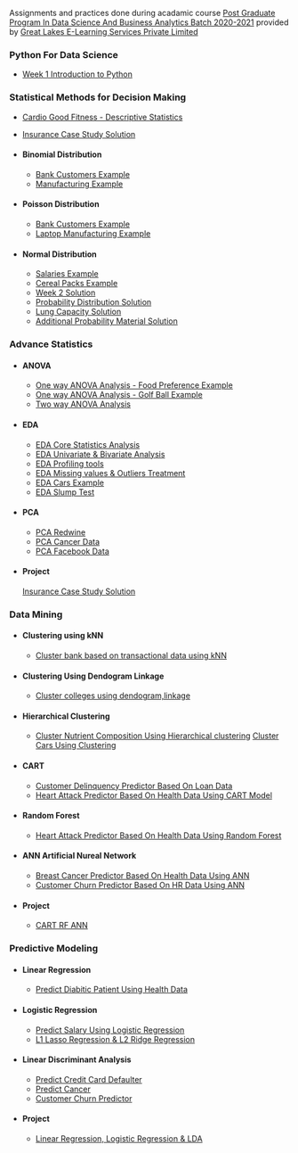 Assignments and practices done during acadamic course <a href="https://www.greatlearning.in/pg-program-dsba">Post Graduate Program In Data Science And Business Analytics Batch 2020-2021</a> provided by <a href="www.greatlearning.com">Great Lakes E-Learning Services Private Limited</a>

### Python For Data Science
-  [Week 1 Introduction to Python](https://nbviewer.jupyter.org/github/theshreyansh/greatlearning-pgp-dsba/blob/master/Module%2001%20Python%20For%20Data%20Science/Week_1_Python_For_Data_Science_Into_To_Python/Week_1_Intro_To_Python.ipynb)

### Statistical Methods for Decision Making
-  [Cardio Good Fitness - Descriptive Statistics](https://nbviewer.jupyter.org/github/theshreyansh/greatlearning-pgp-dsba/blob/master/M1%20Python%20For%20Data%20Science/Week_2_Python_For_Data_Science_NumPy_Pandas/Food_Nutrition_Solution.ipynb)
-  [Insurance Case Study Solution](https://nbviewer.jupyter.org/github/theshreyansh/greatlearning-pgp-dsba/blob/master/M2%20Statistical%20Methods%20for%20Decision%20Making/Week_1_SMDM_Descriptive_Statistics/Insurance%20Case%20Study_Solution.ipynb)
-  #### Binomial Distribution
	-  [Bank Customers Example](https://nbviewer.jupyter.org/github/theshreyansh/greatlearning-pgp-dsba/blob/master/M2%20Statistical%20Methods%20for%20Decision%20Making/Week_2_SMDM_Inferential_Statistics%23Probability_%26_Distributions/SM3%20-%20Binomial%20Distribution%20Example%20-%20Bank%20Customers%20(1).ipynb)
	-  [Manufacturing Example](https://nbviewer.jupyter.org/github/theshreyansh/greatlearning-pgp-dsba/blob/master/M2%20Statistical%20Methods%20for%20Decision%20Making/Week_2_SMDM_Inferential_Statistics%23Probability_%26_Distributions/SM3%20-%20Binomial%20Distribution%20Example%20-%20Manufacturing%20(1).ipynb)
	
-  #### Poisson Distribution
	-  [Bank Customers Example](https://nbviewer.jupyter.org/github/theshreyansh/greatlearning-pgp-dsba/blob/master/M2%20Statistical%20Methods%20for%20Decision%20Making/Week_2_SMDM_Inferential_Statistics%23Probability_%26_Distributions/SM3%20-%20Poisson%20Distribution%20Example%20-%20Bank%20Customer%20Footfall%20Analysis%20(1).ipynb)
	-  [Laptop Manufacturing Example](https://nbviewer.jupyter.org/github/theshreyansh/greatlearning-pgp-dsba/blob/master/M2%20Statistical%20Methods%20for%20Decision%20Making/Week_2_SMDM_Inferential_Statistics%23Probability_%26_Distributions/SM3%20-%20Poisson%20Distribution%20Example%20-%20Laptop%20Defects%20Analysis%20(1).ipynb)
-  #### Normal Distribution

	-  [Salaries Example](https://nbviewer.jupyter.org/github/theshreyansh/greatlearning-pgp-dsba/blob/master/M2%20Statistical%20Methods%20for%20Decision%20Making/Week_2_SMDM_Inferential_Statistics%23Probability_%26_Distributions/SM3%20-%20Normal%20Distribution%20Example%20-%20Salaries%20(1).ipynb)
	-  [Cereal Packs Example](https://nbviewer.jupyter.org/github/theshreyansh/greatlearning-pgp-dsba/blob/master/M2%20Statistical%20Methods%20for%20Decision%20Making/Week_2_SMDM_Inferential_Statistics%23Probability_%26_Distributions/SM3%20-%20Normal%20Distribution%20Example%20-%20Cereal%20Packs-Copy1%20(1).ipynb)
    -  [Week 2 Solution](https://nbviewer.jupyter.org/github/theshreyansh/greatlearning-pgp-dsba/blob/master/M2%20Statistical%20Methods%20for%20Decision%20Making/Week_2_SMDM_Inferential_Statistics%23Probability_%26_Distributions/SMDM%20Week-2%20Solution%20.ipynb)
    -  [Probability Distribution Solution](https://nbviewer.jupyter.org/github/theshreyansh/greatlearning-pgp-dsba/blob/master/M2%20Statistical%20Methods%20for%20Decision%20Making/Week_2_SMDM_Inferential_Statistics%23Probability_%26_Distributions/Probability%20Distributions_Solutions.ipynb)
    -  [Lung Capacity Solution](https://nbviewer.jupyter.org/github/theshreyansh/greatlearning-pgp-dsba/blob/master/M2%20Statistical%20Methods%20for%20Decision%20Making/Week_2_SMDM_Inferential_Statistics%23Probability_%26_Distributions/Lung%20Capacity%20-%20Solutions.ipynb)
    -  [Additional Probability Material Solution](https://nbviewer.jupyter.org/github/theshreyansh/greatlearning-pgp-dsba/blob/master/M2%20Statistical%20Methods%20for%20Decision%20Making/Week_2_SMDM_Inferential_Statistics%23Probability_%26_Distributions/Additional%20Probability%20Material%20Solution%20Code.ipynb)

### Advance Statistics
-  #### ANOVA
	-  [One way ANOVA Analysis - Food Preference Example](https://nbviewer.jupyter.org/github/theshreyansh/greatlearning-pgp-dsba/blob/master/M3%20Advance%20Statistics/W1%20ANOVA/Anova_Paul%20(1).ipynb)
	-  [One way ANOVA Analysis - Golf Ball Example](https://nbviewer.jupyter.org/github/theshreyansh/greatlearning-pgp-dsba/blob/master/M3%20Advance%20Statistics/W1%20ANOVA/GolfBall_OneWayAnova_Solutions.ipynb)
	-  [Two way ANOVA Analysis](https://nbviewer.jupyter.org/github/theshreyansh/greatlearning-pgp-dsba/blob/master/M3%20Advance%20Statistics/W1%20ANOVA/Diet_Two_way_Anova_Solution_File.ipynb)
-  #### EDA
	-  [EDA Core Statistics Analysis](https://nbviewer.jupyter.org/github/theshreyansh/greatlearning-pgp-dsba/blob/master/M3%20Advance%20Statistics/W2%20EDA/EDA%20-Part1_Basic_Statistics_Exploration%20(1)%20(1).ipynb)
	-  [EDA Univariate & Bivariate Analysis](https://nbviewer.jupyter.org/github/theshreyansh/greatlearning-pgp-dsba/blob/master/M3%20Advance%20Statistics/W2%20EDA/EDA_Part2_Univariate_and_Multivariate_Analysis_Encoding_Normalization_Scaling.ipynb)
	-  [EDA Profiling tools](https://nbviewer.jupyter.org/github/theshreyansh/greatlearning-pgp-dsba/blob/master/M3%20Advance%20Statistics/W2%20EDA/EDA_Bivariate_Analysis_and_Pandas_Profiling%20(2)%20(1).ipynb)
	-  [EDA Missing values & Outliers Treatment](https://nbviewer.jupyter.org/github/theshreyansh/greatlearning-pgp-dsba/blob/master/M3%20Advance%20Statistics/W2%20EDA/EDA_Data_Preprocessing_Missing_Values_and_Outliers%20(1).ipynb)
	-  [EDA Cars Example](https://nbviewer.jupyter.org/github/theshreyansh/greatlearning-pgp-dsba/blob/master/M3%20Advance%20Statistics/W2%20EDA/EDA_Cars_solution.ipynb)
	-  [EDA Slump Test](https://nbviewer.jupyter.org/github/theshreyansh/greatlearning-pgp-dsba/blob/master/M3%20Advance%20Statistics/W2%20EDA/M3W2-Assignment-Slump-Test.ipynb)
-  #### PCA
	-  [PCA Redwine](https://nbviewer.jupyter.org/github/theshreyansh/greatlearning-pgp-dsba/blob/master/M3%20Advance%20Statistics/W3%20PCA/M3_W3_PCA_RedWine_Solution.ipynb)
	-  [PCA Cancer Data](https://nbviewer.jupyter.org/github/theshreyansh/greatlearning-pgp-dsba/blob/master/M3%20Advance%20Statistics/W3%20PCA/PCA_Cancer_Data_solution%20(1).ipynb)
	-  [PCA Facebook Data](https://nbviewer.jupyter.org/github/theshreyansh/greatlearning-pgp-dsba/blob/master/M3%20Advance%20Statistics/W3%20PCA/PCA_FB.ipynb)
-  #### Project
	[Insurance Case Study Solution](https://nbviewer.jupyter.org/github/theshreyansh/greatlearning-pgp-dsba/blob/master/Module%2002%20Statistical%20Methods%20for%20Decision%20Making/Week_1_SMDM_Descriptive_Statistics/Insurance%20Case%20Study_Solution.ipynb)

### Data Mining
-	#### Clustering using kNN
	-  [Cluster bank based on transactional data using kNN](https://nbviewer.jupyter.org/github/theshreyansh/greatlearning-pgp-dsba/blob/master/M4%20Data%20Mining/W1%20Data%20Mining/Bank_KMeans_Solution_File_Aug%206.ipynb)
-	#### Clustering Using Dendogram Linkage
	-  [Cluster colleges using dendogram,linkage](https://nbviewer.jupyter.org/github/theshreyansh/greatlearning-pgp-dsba/blob/master/M4%20Data%20Mining/W1%20Data%20Mining/Engg%20College%20Data_Hierarchial%20Cluster_Solution_File_Aug%206.ipynb)
-  #### Hierarchical Clustering
	-  [Cluster Nutrient Composition Using Hierarchical clustering](https://nbviewer.jupyter.org/github/theshreyansh/greatlearning-pgp-dsba/blob/master/Module%2002%20Statistical%20Methods%20for%20Decision%20Making/Week_1_SMDM_Descriptive_Statistics/Insurance%20Case%20Study_Solution.ipynb)
	[Cluster Cars Using Clustering](https://nbviewer.jupyter.org/github/theshreyansh/greatlearning-pgp-dsba/blob/master/M4%20Data%20Mining/W5%20Extra%20Study%20Material/Clustering%20Practice%20Exercise_Solution.ipynb)
-  #### CART
	-  [Customer Delinquency Predictor Based On Loan Data](https://nbviewer.jupyter.org/github/theshreyansh/greatlearning-pgp-dsba/blob/master/M4%20Data%20Mining/W2%20CART/CART%20-%20Loan%20Delinquent%20-%20Solution%20File_Aug%206.ipynb)
	-  [Heart Attack Predictor Based On Health Data Using CART Model](https://nbviewer.jupyter.org/github/theshreyansh/greatlearning-pgp-dsba/blob/master/M4%20Data%20Mining/W2%20CART/M4%20Data%20Mining%20W2%20CART%20heart.ipynb)
-  #### Random Forest
	-  [Heart Attack Predictor Based On Health Data Using Random Forest](https://nbviewer.jupyter.org/github/theshreyansh/greatlearning-pgp-dsba/blob/master/M4%20Data%20Mining/W3%20Random%20Forest/Random%20Forest_azcabgptca.ipynb)
-  #### ANN Artificial Nureal Network
	-  [Breast Cancer Predictor Based On Health Data Using ANN](https://nbviewer.jupyter.org/github/theshreyansh/greatlearning-pgp-dsba/blob/master/M4%20Data%20Mining/W4%20Artificial%20Nural%20Network/ANN_Quiz_Data_Breast_Cancer.ipynb)
	-  [Customer Churn Predictor Based On HR Data Using ANN](https://nbviewer.jupyter.org/github/theshreyansh/greatlearning-pgp-dsba/blob/master/M4%20Data%20Mining/W4%20Artificial%20Nural%20Network/Neural%20Networks%20-%20Churn%20Prediction%20-%20Solution%20Aug%206.ipynb)
-  #### Project
	-  [CART RF ANN](https://nbviewer.jupyter.org/github/theshreyansh/greatlearning-pgp-dsba/blob/master/M4%20Data%20Mining/W5%20Project/Shreyansh_M4_Data_Mining_W4_Business_Report_Code_Files.ipynb)

### Predictive Modeling
-	#### Linear Regression
	-  [Predict Diabitic Patient Using Health Data](https://nbviewer.jupyter.org/github/theshreyansh/greatlearning-pgp-dsba/blob/master/M5%20Pridictive%20Modeling/M5%20W2%20Logistics%20Regression/Logistic_Pima_Indians-1.ipynb)
- #### Logistic Regression
	-  [Predict Salary Using Logistic Regression](https://nbviewer.jupyter.org/github/theshreyansh/greatlearning-pgp-dsba/blob/master/M5%20Pridictive%20Modeling/M5%20W2%20Logistics%20Regression/Predictive%20Modelling%20-%20Logistic%20Regression%20-%20Mentor%20Version-1.ipynb)
	-  [L1 Lasso Regression & L2 Ridge Regression](https://nbviewer.jupyter.org/github/theshreyansh/greatlearning-pgp-dsba/blob/master/M5%20Pridictive%20Modeling/M5%20W2%20Logistics%20Regression/Ridge_Lasso_Regression.ipynb)
-  #### Linear Discriminant Analysis
	-  [Predict Credit Card Defaulter](https://nbviewer.jupyter.org/github/theshreyansh/greatlearning-pgp-dsba/blob/master/M5%20Pridictive%20Modeling/M5%20W3%20Linear%20Dicriminant%20Analytics%20LDA/LDA_Credit%20Card%20Default-1.ipynb)
	-  [Predict Cancer](https://nbviewer.jupyter.org/github/theshreyansh/greatlearning-pgp-dsba/blob/master/M5%20Pridictive%20Modeling/M5%20W3%20Linear%20Dicriminant%20Analytics%20LDA/Logistic%20Regression%20Practice%20Exercise%20-%20Solutions.ipynb)
	-  [Customer Churn Predictor](https://nbviewer.jupyter.org/github/theshreyansh/greatlearning-pgp-dsba/blob/master/M5%20Pridictive%20Modeling/M5%20W3%20Linear%20Dicriminant%20Analytics%20LDA/Predictive%20Modelling%20-%20Linear%20Discriminant%20Analysis%20-%20Mentor%20Version-Copy1.ipynb)
-  #### Project
	-  [Linear Regression, Logistic Regression & LDA](https://nbviewer.jupyter.org/github/theshreyansh/greatlearning-pgp-dsba/blob/master/M5%20Pridictive%20Modeling/M5%20W4%20Project/M5%20Predictive%20Modeling%20W4%20Logistic%20Regression%20and%20LDA%20Project%20-%20Shreyansh.ipynb)